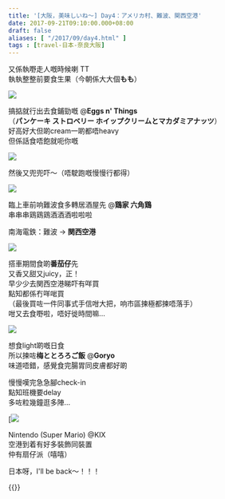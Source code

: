 ```yaml
---
title: '[大阪，美味しいね～] Day4：アメリカ村、難波、関西空港'
date: 2017-09-21T09:10:00.000+08:00
draft: false
aliases: [ "/2017/09/day4.html" ]
tags : [travel-日本-奈良大阪]
---
```


又係執嘢走人嘅時候喇 TT  
執執整整前要食生果（今朝係大大個**もも**）  

[![](https://c1.staticflickr.com/5/4379/36605397932_0b1fe46953_z.jpg)](https://c1.staticflickr.com/5/4379/36605397932_0b1fe46953_z.jpg)

搞掂就行出去食鋪勁嘅 @**Eggs n' Things**  
（**パンケーキ ストロベリー ホイップクリームとマカダミアナッツ**）  
好高好大但啲cream一啲都唔heavy  
但係話食唔飽就呃你嘅  
  
  

[![](https://c1.staticflickr.com/5/4338/36378732250_df3a8bb815_z.jpg)](https://c1.staticflickr.com/5/4338/36378732250_df3a8bb815_z.jpg)

然後又兜兜吓～（唔駛跑嘅慢慢行都得）  

[![](https://c1.staticflickr.com/5/4367/36933861032_85d7bfdc9f_z.jpg)](https://c1.staticflickr.com/5/4367/36933861032_85d7bfdc9f_z.jpg)

臨上車前响難波食多轉居酒屋先 @**鶏家 六角鶏**  
串串串鶏鶏鶏酒酒酒啦啦啦  
  
南海電鉄：難波 → **関西空港**  
  
  

[![](https://c1.staticflickr.com/5/4377/35941114844_2a984ddd8d_z.jpg)](https://c1.staticflickr.com/5/4377/35941114844_2a984ddd8d_z.jpg)

搭車期間食啲**番茄仔**先  
又香又甜又juicy，正！  
早少少去関西空港睇吓有咩買  
點知都係冇咩啱買  
（最後買咗一件同事式手信咁大把，响市區揀極都揀唔落手）  
咁又去食嘢啦，唔好徙時間嘛...  

[![](https://c1.staticflickr.com/5/4359/35941115614_a1efc5b385_z.jpg)](https://c1.staticflickr.com/5/4359/35941115614_a1efc5b385_z.jpg)

想食light啲嘅日食  
所以揀咗**梅ととろろご飯** @**Goryo**  
味道唔錯，感覺食完腸胃同皮膚都好啲  
  
慢慢嘆完急急腳check-in  
點知班機要delay  
多咗粒幾鐘逛多陣...  

[![](/images/kix0.jpg)

Nintendo (Super Mario) @KIX  
空港到着有好多裝飾同裝置  
仲有扇仔派（嘻嘻）  
  
  
日本呀，I'll be back～！！！  

  
{{<osaka>}}
